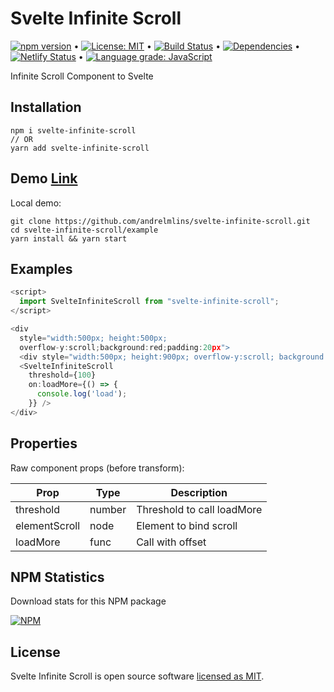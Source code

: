 # Svelte Infinite Scroll

[![npm version](https://badge.fury.io/js/svelte-infinite-scroll.svg)](https://www.npmjs.com/package/svelte-infinite-scroll) &bull; [![License: MIT](https://img.shields.io/badge/License-MIT-yellow.svg)](https://github.com/andrelmlins/svelte-infinite-scroll/blob/master/LICENSE) &bull; [![Build Status](https://travis-ci.com/andrelmlins/svelte-infinite-scroll.svg?branch=master)](https://travis-ci.com/andrelmlins/svelte-infinite-scroll) &bull; [![Dependencies](https://david-dm.org/andrelmlins/svelte-infinite-scroll.svg)](https://david-dm.org/andrelmlins/svelte-infinite-scroll) &bull; [![Netlify Status](https://api.netlify.com/api/v1/badges/30d7b769-4f7a-40db-9575-032fca47b888/deploy-status)](https://app.netlify.com/sites/svelte-infinite-scroll/deploys) &bull; [![Language grade: JavaScript](https://img.shields.io/lgtm/grade/javascript/g/andrelmlins/svelte-infinite-scroll.svg?logo=lgtm&logoWidth=18)](https://lgtm.com/projects/g/andrelmlins/svelte-infinite-scroll/context:javascript)

Infinite Scroll Component to Svelte

## Installation

```
npm i svelte-infinite-scroll
// OR
yarn add svelte-infinite-scroll
```

## Demo [Link](https://svelte-infinite-scroll.netlify.com/)

Local demo:

```
git clone https://github.com/andrelmlins/svelte-infinite-scroll.git
cd svelte-infinite-scroll/example
yarn install && yarn start
```

## Examples

```js
<script>
  import SvelteInfiniteScroll from "svelte-infinite-scroll";
</script>

<div
  style="width:500px; height:500px;
  overflow-y:scroll;background:red;padding:20px">
  <div style="width:500px; height:900px; overflow-y:scroll; background:green" />
  <SvelteInfiniteScroll
    threshold={100}
    on:loadMore={() => {
      console.log('load');
    }} />
</div>
```

## Properties

Raw component props (before transform):

| Prop          | Type   | Description                |
| ------------- | ------ | -------------------------- |
| threshold     | number | Threshold to call loadMore |
| elementScroll | node   | Element to bind scroll     |
| loadMore      | func   | Call with offset           |

## NPM Statistics

Download stats for this NPM package

[![NPM](https://nodei.co/npm/svelte-infinite-scroll.png)](https://nodei.co/npm/svelte-infinite-scroll/)

## License

Svelte Infinite Scroll is open source software [licensed as MIT](https://github.com/andrelmlins/svelte-infinite-scroll/blob/master/LICENSE).
